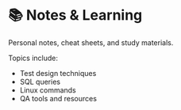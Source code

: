 # 📚 Notes & Learning

Personal notes, cheat sheets, and study materials.

Topics include:
- Test design techniques
- SQL queries
- Linux commands
- QA tools and resources
